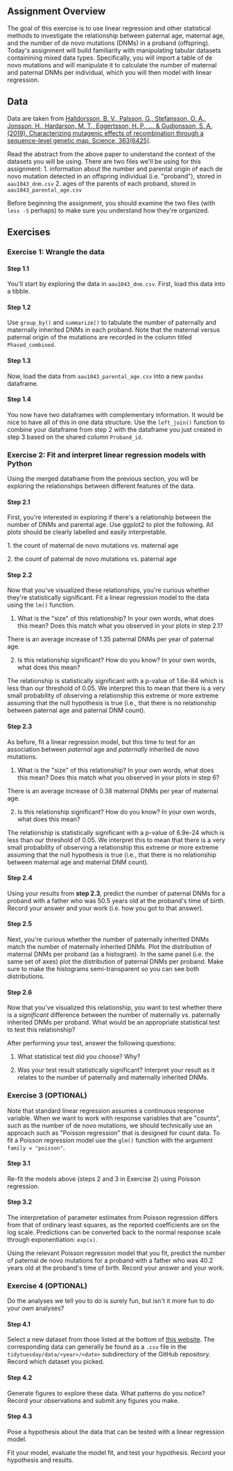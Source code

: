 ## Assignment Overview

The goal of this exercise is to use linear regression and other statistical methods to investigate the relationship between paternal age, maternal age, and the number of de novo mutations (DNMs) in a proband (offspring). Today's assignment will build familiarity with manipulating tabular datasets containining mixed data types. Specifically, you will import a table of de novo mutations and will manipulate it to calculate the number of maternal and paternal DNMs per individual, which you will then model with linear regression.

## Data

Data are taken from [Halldorsson, B. V., Palsson, G., Stefansson, O. A., Jonsson, H., Hardarson, M. T., Eggertsson, H. P., ... & Gudjonsson, S. A. (2019). Characterizing mutagenic effects of recombination through a sequence-level genetic map. Science, 363(6425)](https://science.sciencemag.org/content/363/6425/eaau1043.abstract).

Read the abstract from the above paper to understand the context of the datasets you will be using. There are two files we'll be using for this assignment: 1. information about the number and parental origin of each de novo mutation detected in an offspring individual (i.e. "proband"), stored in `aau1043_dnm.csv` 2. ages of the parents of each proband, stored in `aau1043_parental_age.csv`

Before beginning the assignment, you should examine the two files (with `less -S` perhaps) to make sure you understand how they're organized.

## Exercises

### Exercise 1: Wrangle the data

#### **Step 1.1**

You'll start by exploring the data in `aau1043_dnm.csv`. First, load this data into a tibble.

#### **Step 1.2**

Use `group_by()` and `summarize()` to tabulate the number of paternally and maternally inherited DNMs in each proband. Note that the maternal versus paternal origin of the mutations are recorded in the column titled `Phased_combined`.

#### **Step 1.3**

Now, load the data from `aau1043_parental_age.csv` into a new `pandas` dataframe.

#### **Step 1.4**

You now have two dataframes with complementary information. It would be nice to have all of this in one data structure. Use the `left_join()` function to combine your dataframe from step 2 with the dataframe you just created in step 3 based on the shared column `Proband_id`.

### Exercise 2: Fit and interpret linear regression models with Python

Using the merged dataframe from the previous section, you will be exploring the relationships between different features of the data.

#### **Step 2.1**

First, you're interested in exploring if there's a relationship between the number of DNMs and parental age. Use ggplot2 to plot the following. All plots should be clearly labelled and easily interpretable.

1\. the count of maternal de novo mutations vs. maternal age

2\. the count of paternal de novo mutations vs. paternal age

#### **Step 2.2**

Now that you've visualized these relationships, you're curious whether they're statistically significant. Fit a linear regression model to the data using the `lm()` function.

1.  What is the "size" of this relationship? In your own words, what does this mean? Does this match what you observed in your plots in step 2.1?

There is an average increase of 1.35 paternal DNMs per year of paternal age.

2.  Is this relationship significant? How do you know? In your own words, what does this mean?

The relationship is statistically significant with a p-value of 1.6e-84 which is less than our threshold of 0.05. We interpret this to mean that there is a very small probability of observing a relationship this extreme or more extreme assuming that the null hypothesis is true (i.e., that there is no relationship between paternal age and paternal DNM count).

#### **Step 2.3**

As before, fit a linear regression model, but this time to test for an association between *paternal* age and *paternally* inherited de novo mutations.

1.  What is the "size" of this relationship? In your own words, what does this mean? Does this match what you observed in your plots in step 6?

There is an average increase of 0.38 maternal DNMs per year of maternal age.

2.  Is this relationship significant? How do you know? In your own words, what does this mean?

The relationship is statistically significant with a p-value of 6.9e-24 which is less than our threshold of 0.05. We interpret this to mean that there is a very small probability of observing a relationship this extreme or more extreme assuming that the null hypothesis is true (i.e., that there is no relationship between maternal age and maternal DNM count).

#### **Step 2.4**

Using your results from **step 2.3**, predict the number of paternal DNMs for a proband with a father who was 50.5 years old at the proband's time of birth. Record your answer and your work (i.e. how you got to that answer).

#### **Step 2.5**

Next, you're curious whether the number of paternally inherited DNMs match the number of maternally inherited DNMs. Plot the distribution of maternal DNMs per proband (as a histogram). In the same panel (i.e. the same set of axes) plot the distribution of paternal DNMs per proband. Make sure to make the histograms semi-transparent so you can see both distributions.

#### **Step 2.6**

Now that you've visualized this relationship, you want to test whether there is a *significant* difference between the number of maternally vs. paternally inherited DNMs per proband. What would be an appropriate statistical test to test this relationship?

After performing your test, answer the following questions:

1.  What statistical test did you choose? Why?

2.  Was your test result statistically significant? Interpret your result as it relates to the number of paternally and maternally inherited DNMs.

### Exercise 3 (OPTIONAL)

Note that standard linear regression assumes a continuous response variable. When we want to work with response variables that are "counts", such as the number of de novo mutations, we should technically use an approach such as "Poisson regression" that is designed for count data. To fit a Poisson regression model use the `glm()` function with the argument `family = "poisson"`.

#### **Step 3.1**

Re-fit the models above (steps 2 and 3 in Exercise 2) using Poisson regression.

#### **Step 3.2**

The interpretation of parameter estimates from Poisson regression differs from that of ordinary least squares, as the reported coefficients are on the log scale. Predictions can be converted back to the normal response scale through exponentiation: `exp(x)`.

Using the relevant Poisson regression model that you fit, predict the number of paternal de novo mutations for a proband with a father who was 40.2 years old at the proband's time of birth. Record your answer and your work.


### Exercise 4 (OPTIONAL)

Do the analyses we tell you to do is surely fun, but isn't it more fun to do your *own* analyses?

#### **Step 4.1** 

Select a new dataset from those listed at the bottom of [this website](https://github.com/rfordatascience/tidytuesday). The corresponding data can generally be found as a `.csv` file in the `tidytuesday/data/<year>/<date>` subdirectory of the GitHub repository. Record which dataset you picked.

#### **Step 4.2**

Generate figures to explore these data. What patterns do you notice? Record your observations and submit any figures you make.

#### **Step 4.3**

Pose a hypothesis about the data that can be tested with a linear regression model.

Fit your model, evaluate the model fit, and test your hypothesis. Record your hypothesis and results.
